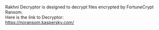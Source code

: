 Rakhni Decryptor is designed to decrypt files encrypted by FortuneCrypt Ransom.\
Here is the link to Decryptor:\
https://noransom.kaspersky.com/
